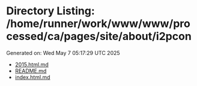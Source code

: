 # Directory Listing: /home/runner/work/www/www/processed/ca/pages/site/about/i2pcon
Generated on: Wed May  7 05:17:29 UTC 2025

- [2015.html.md](2015.html.md)
- [README.md](README.md)
- [index.html.md](index.html.md)
